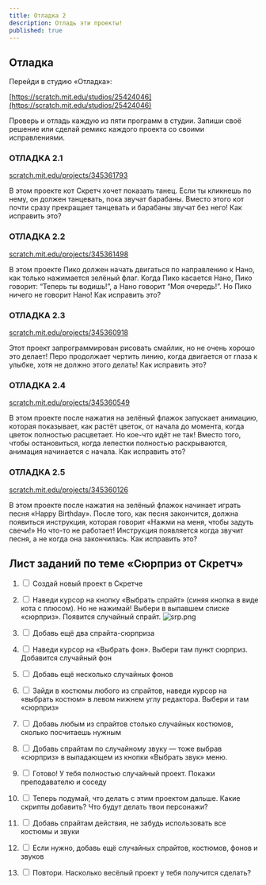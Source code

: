 ```yaml
---
title: Отладка 2
description: Отладь эти проекты!
published: true
---
```


## Отладка
Перейди в студию «Отладка»: 

[https://scratch.mit.edu/studios/25424046](https://scratch.mit.edu/studios/25424046)  

Проверь и отладь каждую из пяти программ в студии.
Запиши своё решение или сделай ремикс каждого проекта со своими исправлениями.

### ОТЛАДКА  2.1

[scratch.mit.edu/projects/345361793](https://scratch.mit.edu/projects/345361793)

В этом проекте кот Скретч хочет показать танец. Если ты кликнешь по нему, он должен танцевать, пока звучат барабаны. Вместо этого кот почти сразу прекращает танцевать и барабаны звучат без него! Как исправить это?

### ОТЛАДКА 2.2

[scratch.mit.edu/projects/345361498](https://scratch.mit.edu/projects/345361498) 

В этом проекте Пико должен начать двигаться по направлению к Нано, как только нажимается зелёный флаг. Когда Пико касается Нано, Пико говорит:  “Теперь ты водишь!”, а Нано говорит “Моя очередь!”. Но Пико ничего не говорит Нано!  Как исправить это?

### ОТЛАДКА 2.3

[scratch.mit.edu/projects/345360918](https://scratch.mit.edu/projects/345361498) 

Этот проект запрограммирован рисовать смайлик, но не очень хорошо это делает! Перо продолжает чертить линию, когда двигается от глаза к улыбке, хотя не должно этого делать! Как исправить это?

### ОТЛАДКА 2.4

[scratch.mit.edu/projects/345360549](https://scratch.mit.edu/projects/345360549) 

В этом проекте после нажатия на зелёный флажок запускает анимацию, которая показывает, как растёт цветок, от начала до момента, когда цветок полностью расцветает. Но кое-что идёт не так! Вместо того, чтобы остановиться, когда лепестки полностью раскрываются, анимация начинается с начала. Как исправить это?

### ОТЛАДКА 2.5

[scratch.mit.edu/projects/345360126](https://scratch.mit.edu/projects/345360126) 

В этом проекте после нажатия на зелёный флажок начинает играть песня «Happy Birthday». После того, как песня закончится, должна появиться инструкция, которая говорит «Нажми на меня, чтобы задуть свечи!» Но что-то не работает! Инструкция появляется когда звучит песня, а не когда она закончилась.
Как исправить это?

## Лист заданий по теме «Сюрприз от Скретч»
1. <input type="checkbox"> Создай новый проект в Скретче
2. <input type="checkbox"> Наведи курсор на кнопку «Выбрать спрайт» (синяя кнопка в виде кота с плюсом). Но не нажимай! Выбери в выпавшем списке «сюрприз». Появится случайный спрайт.
![srp.png]({{site.baseurl}}/lessons/otladkan2/srp.png)

3. <input type="checkbox"> Добавь ещё два спрайта-сюрприза
4. <input type="checkbox"> Наведи курсор на «Выбрать фон». Выбери там пункт сюрприз. Добавится случайный фон
5. <input type="checkbox"> Добавь ещё несколько случайных фонов
6. <input type="checkbox"> Зайди в костюмы любого из спрайтов, наведи курсор на «выбрать костюм» в левом нижнем углу редактора. Выбери и там «сюрприз»
7. <input type="checkbox"> Добавь любым из спрайтов столько случайных костюмов, сколько посчитаешь нужным
8. <input type="checkbox"> Добавь спрайтам по случайному звуку — тоже выбрав «сюрприз» в выпадающем из кнопки «Выбрать звук» меню.
9. <input type="checkbox"> Готово! У тебя полностью случайный проект. Покажи преподавателю и соседу
10. <input type="checkbox"> Теперь подумай, что делать с этим проектом дальше. Какие скрипты добавить? Что будут делать твои персонажи?
11. <input type="checkbox"> Добавь спрайтам действия, не забудь использовать все костюмы и звуки
12. <input type="checkbox"> Если нужно, добавь ещё случайных спрайтов, костюмов, фонов и звуков
13. <input type="checkbox"> Повтори. Насколько весёлый проект у тебя получится сделать?

